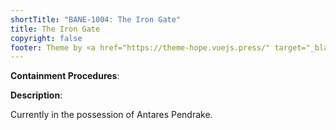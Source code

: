 ```yaml
---
shortTitle: "BANE-1004: The Iron Gate"
title: The Iron Gate
copyright: false
footer: Theme by <a href="https://theme-hope.vuejs.press/" target="_blank">VuePress Theme Hope</a> | MIT Licensed, Copyright © 2019-present Mr.Hope
---
```


<ContainmentHeader baneid="1004" containment="safe" disruption="safe" risk="safe" securityLevel="1" />

**Containment Procedures**:

**Description**:

Currently in the possession of Antares Pendrake.
